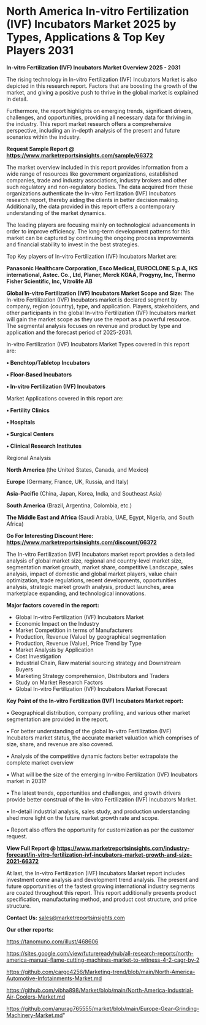# North America In-vitro Fertilization (IVF) Incubators Market 2025 by Types, Applications & Top Key Players 2031

<Strong> In-vitro Fertilization (IVF) Incubators Market Overview 2025 - 2031</strong>

The rising technology in In-vitro Fertilization (IVF) Incubators Market is also depicted in this research report. Factors that are boosting the growth of the market, and giving a positive push to thrive in the global market is explained in detail.

Furthermore, the report highlights on emerging trends, significant drivers, challenges, and opportunities, providing all necessary data for thriving in the industry. This report market research offers a comprehensive perspective, including an in-depth analysis of the present and future scenarios within the industry.

<strong>Request Sample Report @ <a href=https://www.marketreportsinsights.com/sample/66372>https://www.marketreportsinsights.com/sample/66372</a></strong>

The market overview included in this report provides information from a wide range of resources like government organizations, established companies, trade and industry associations, industry brokers and other such regulatory and non-regulatory bodies. The data acquired from these organizations authenticate the In-vitro Fertilization (IVF) Incubators research report, thereby aiding the clients in better decision making. Additionally, the data provided in this report offers a contemporary understanding of the market dynamics.

The leading players are focusing mainly on technological advancements in order to improve efficiency. The long-term development patterns for this market can be captured by continuing the ongoing process improvements and financial stability to invest in the best strategies.

Top Key players of In-vitro Fertilization (IVF) Incubators Market are:

<strong>Panasonic Healthcare Corporation, Esco Medical, EUROCLONE S.p.A, IKS international, Astec. Co., Ltd, Planer, Merck KGAA, Progyny, Inc, Thermo Fisher Scientific, Inc, Vitrolife AB</strong>

<strong><b>Global In-vitro Fertilization (IVF) Incubators Market Scope and Size:</b></strong>
The In-vitro Fertilization (IVF) Incubators market is declared segment by company, region (country), type, and application. Players, stakeholders, and other participants in the global In-vitro Fertilization (IVF) Incubators market will gain the market scope as they use the report as a powerful resource. The segmental analysis focuses on revenue and product by type and application and the forecast period of 2025-2031.

In-vitro Fertilization (IVF) Incubators Market Types covered in this report are:

<strong>• Benchtop/Tabletop Incubators

• Floor-Based Incubators

• In-vitro Fertilization (IVF) Incubators</strong>

Market Applications covered in this report are:

<strong>• Fertility Clinics

• Hospitals

• Surgical Centers

• Clinical Research Institutes</strong> 

Regional Analysis

<strong>North America</strong> (the United States, Canada, and Mexico)

<strong>Europe</strong> (Germany, France, UK, Russia, and Italy)

<strong>Asia-Pacific</strong> (China, Japan, Korea, India, and Southeast Asia)

<strong>South America</strong> (Brazil, Argentina, Colombia, etc.)

<strong>The Middle East and Africa</strong> (Saudi Arabia, UAE, Egypt, Nigeria, and South Africa)

<strong>Go For Interesting Discount Here: <a href=https://www.marketreportsinsights.com/discount/66372>https://www.marketreportsinsights.com/discount/66372</a></strong>

The In-vitro Fertilization (IVF) Incubators market report provides a detailed analysis of global market size, regional and country-level market size, segmentation market growth, market share, competitive Landscape, sales analysis, impact of domestic and global market players, value chain optimization, trade regulations, recent developments, opportunities analysis, strategic market growth analysis, product launches, area marketplace expanding, and technological innovations.

<strong><b>Major factors covered in the report:</b></strong>
<ul>
  <li>Global In-vitro Fertilization (IVF) Incubators Market </li>
  <li>Economic Impact on the Industry</li>
  <li>Market Competition in terms of Manufacturers</li>
  <li>Production, Revenue (Value) by geographical segmentation</li>
  <li>Production, Revenue (Value), Price Trend by Type</li>
  <li>Market Analysis by Application</li>
  <li>Cost Investigation</li>
  <li>Industrial Chain, Raw material sourcing strategy and Downstream Buyers</li>
  <li>Marketing Strategy comprehension, Distributors and Traders</li>
  <li>Study on Market Research Factors</li>
  <li>Global In-vitro Fertilization (IVF) Incubators Market Forecast</li>
</ul>

<strong><b>Key Point of the In-vitro Fertilization (IVF) Incubators Market report:</b></strong>

• Geographical distribution, company profiling, and various other market segmentation are provided in the report.

• For better understanding of the global In-vitro Fertilization (IVF) Incubators market status, the accurate market valuation which comprises of size, share, and revenue are also covered.

• Analysis of the competitive dynamic factors better extrapolate the complete market overview

• What will be the size of the emerging In-vitro Fertilization (IVF) Incubators market in 2031?

• The latest trends, opportunities and challenges, and growth drivers provide better construal of the In-vitro Fertilization (IVF) Incubators Market.

• In-detail industrial analysis, sales study, and production understanding shed more light on the future market growth rate and scope.

• Report also offers the opportunity for customization as per the customer request.

<strong><b>View Full Report @ <a href=https://www.marketreportsinsights.com/industry-forecast/in-vitro-fertilization-ivf-incubators-market-growth-and-size-2021-66372>https://www.marketreportsinsights.com/industry-forecast/in-vitro-fertilization-ivf-incubators-market-growth-and-size-2021-66372</a></b></strong>


At last, the In-vitro Fertilization (IVF) Incubators Market report includes investment come analysis and development trend analysis. The present and future opportunities of the fastest growing international industry segments are coated throughout this report. This report additionally presents product specification, manufacturing method, and product cost structure, and price structure.

<strong>Contact Us:</strong>
sales@marketreportsinsights.com

<strong>Our other reports:</strong>

<a href=https://tanomuno.com/illust/468606>https://tanomuno.com/illust/468606</a>

<a href=https://sites.google.com/view/futurereadyhub/all-research-reports/north-america-manual-flame-cutting-machines-market-to-witness-4-2-cagr-by-2>https://sites.google.com/view/futurereadyhub/all-research-reports/north-america-manual-flame-cutting-machines-market-to-witness-4-2-cagr-by-2</a>

<a href=https://github.com/cargo4256/Marketing-trend/blob/main/North-America-Automotive-Infotainments-Market.md>https://github.com/cargo4256/Marketing-trend/blob/main/North-America-Automotive-Infotainments-Market.md</a>

<a href=https://github.com/vibha898/Market/blob/main/North-America-Industrial-Air-Coolers-Market.md>https://github.com/vibha898/Market/blob/main/North-America-Industrial-Air-Coolers-Market.md</a>

<a href=https://github.com/anurag765555/market/blob/main/Europe-Gear-Grinding-Machinery-Market.md>https://github.com/anurag765555/market/blob/main/Europe-Gear-Grinding-Machinery-Market.md</a>"
